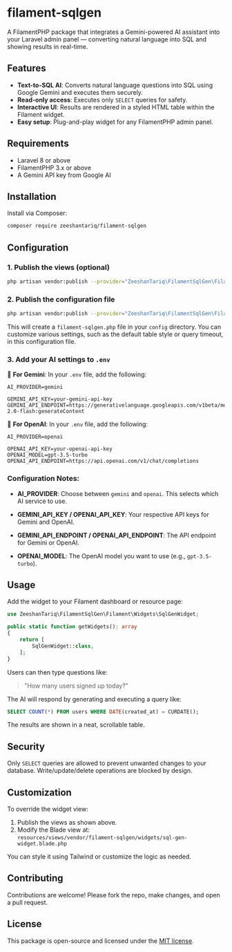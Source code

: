 
# filament-sqlgen

A FilamentPHP package that integrates a Gemini-powered AI assistant into your Laravel admin panel — converting natural
language into SQL and showing results in real-time.

## Features

- **Text-to-SQL AI**: Converts natural language questions into SQL using Google Gemini and executes them securely.
- **Read-only access**: Executes only `SELECT` queries for safety.
- **Interactive UI**: Results are rendered in a styled HTML table within the Filament widget.
- **Easy setup**: Plug-and-play widget for any FilamentPHP admin panel.

## Requirements

- Laravel 8 or above
- FilamentPHP 3.x or above
- A Gemini API key from Google AI

## Installation

Install via Composer:

```bash
composer require zeeshantariq/filament-sqlgen
```

## Configuration

### 1. Publish the views (optional)

```bash
php artisan vendor:publish --provider="ZeeshanTariq\FilamentSqlGen\FilamentSqlGenServiceProvider"
```

### 2. Publish the configuration file

```bash
php artisan vendor:publish --provider="ZeeshanTariq\FilamentSqlGen\FilamentSqlGenServiceProvider" --tag="config"
```

This will create a `filament-sqlgen.php` file in your `config` directory. You can customize various settings, such as the default table style or query timeout, in this configuration file.

### 3. Add your AI settings to `.env`

🔹 **For Gemini**:
In your `.env` file, add the following:

```env
AI_PROVIDER=gemini

GEMINI_API_KEY=your-gemini-api-key
GEMINI_API_ENDPOINT=https://generativelanguage.googleapis.com/v1beta/models/gemini-2.0-flash:generateContent
```

🔹 **For OpenAI**:
In your `.env` file, add the following:

```env
AI_PROVIDER=openai

OPENAI_API_KEY=your-openai-api-key
OPENAI_MODEL=gpt-3.5-turbo
OPENAI_API_ENDPOINT=https://api.openai.com/v1/chat/completions
```

### Configuration Notes:

- **AI_PROVIDER**: Choose between `gemini` and `openai`. This selects which AI service to use.

- **GEMINI_API_KEY / OPENAI_API_KEY**: Your respective API keys for Gemini and OpenAI.

- **GEMINI_API_ENDPOINT / OPENAI_API_ENDPOINT**: The API endpoint for Gemini or OpenAI.

- **OPENAI_MODEL**: The OpenAI model you want to use (e.g., `gpt-3.5-turbo`).

## Usage

Add the widget to your Filament dashboard or resource page:

```php
use ZeeshanTariq\FilamentSqlGen\Filament\Widgets\SqlGenWidget;

public static function getWidgets(): array
{
    return [
        SqlGenWidget::class,
    ];
}
```

Users can then type questions like:

> "How many users signed up today?"

The AI will respond by generating and executing a query like:

```sql
SELECT COUNT(*) FROM users WHERE DATE(created_at) = CURDATE();
```

The results are shown in a neat, scrollable table.

## Security

Only `SELECT` queries are allowed to prevent unwanted changes to your database. Write/update/delete operations are
blocked by design.

## Customization

To override the widget view:

1. Publish the views as shown above.
2. Modify the Blade view at:  
   `resources/views/vendor/filament-sqlgen/widgets/sql-gen-widget.blade.php`

You can style it using Tailwind or customize the logic as needed.

## Contributing

Contributions are welcome! Please fork the repo, make changes, and open a pull request.

## License

This package is open-source and licensed under the [MIT license](https://opensource.org/licenses/MIT).
